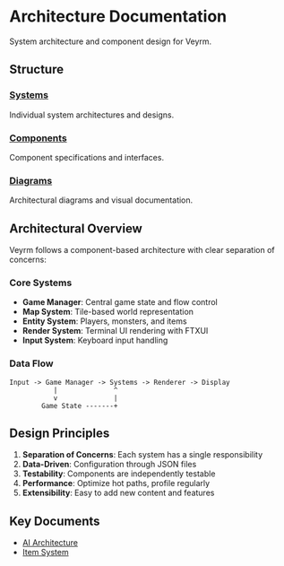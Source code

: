 # Architecture Documentation

System architecture and component design for Veyrm.

## Structure

### [Systems](systems/)

Individual system architectures and designs.

### [Components](components/)

Component specifications and interfaces.

### [Diagrams](diagrams/)

Architectural diagrams and visual documentation.

## Architectural Overview

Veyrm follows a component-based architecture with clear separation of concerns:

### Core Systems

- **Game Manager**: Central game state and flow control
- **Map System**: Tile-based world representation
- **Entity System**: Players, monsters, and items
- **Render System**: Terminal UI rendering with FTXUI
- **Input System**: Keyboard input handling

### Data Flow

```
Input -> Game Manager -> Systems -> Renderer -> Display
           |              ^
           v              |
        Game State -------+
```

## Design Principles

1. **Separation of Concerns**: Each system has a single responsibility
2. **Data-Driven**: Configuration through JSON files
3. **Testability**: Components are independently testable
4. **Performance**: Optimize hot paths, profile regularly
5. **Extensibility**: Easy to add new content and features

## Key Documents

- [AI Architecture](systems/ai-architecture.md)
- [Item System](systems/item-system.md)
